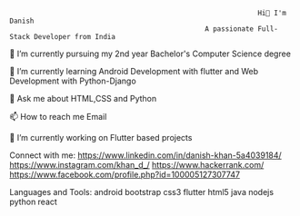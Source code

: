                                                                  Hi👋 I'm Danish
                                                    A passionate Full-Stack Developer from India
                                                                      
🔭 I’m currently pursuing my 2nd year Bachelor's Computer Science degree

🌱 I’m currently learning Android Development with flutter and Web Development with Python-Django

💬 Ask me about HTML,CSS and Python

📫 How to reach me Email

🔭 I’m currently working on Flutter based projects

Connect with me:
https://www.linkedin.com/in/danish-khan-5a4039184/ https://www.instagram.com/khan_d_/ https://www.hackerrank.com/ https://www.facebook.com/profile.php?id=100005127307747

Languages and Tools:
android bootstrap css3 flutter html5 java nodejs python react
